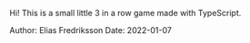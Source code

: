 Hi! This is a small little 3 in a row game made with TypeScript.

Author: Elias Fredriksson
Date: 2022-01-07


